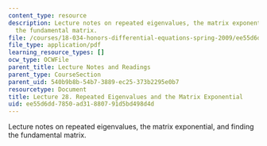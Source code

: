 ```yaml
---
content_type: resource
description: Lecture notes on repeated eigenvalues, the matrix exponential, and finding
  the fundamental matrix.
file: /courses/18-034-honors-differential-equations-spring-2009/ee55d6dd7850ad31880791d5bd498d4d_MIT18_034s09_lec28.pdf
file_type: application/pdf
learning_resource_types: []
ocw_type: OCWFile
parent_title: Lecture Notes and Readings
parent_type: CourseSection
parent_uid: 540b9b8b-54b7-3889-ec25-373b2295e0b7
resourcetype: Document
title: Lecture 28. Repeated Eigenvalues and the Matrix Exponential
uid: ee55d6dd-7850-ad31-8807-91d5bd498d4d
---
```

Lecture notes on repeated eigenvalues, the matrix exponential, and finding the fundamental matrix.

